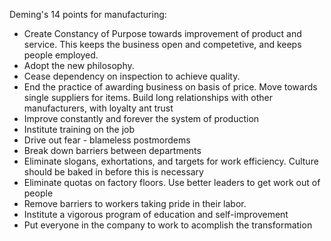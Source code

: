 Deming's 14 points for manufacturing:

- Create Constancy of Purpose towards improvement of product and service. This keeps the business open and competetive, and keeps people employed.
- Adopt the new philosophy. 
- Cease dependency on inspection to achieve quality.
- End the practice of awarding business on basis of price. Move towards single suppliers for items. Build long relationships with other manufacturers, with loyalty ant trust
- Improve constantly and forever the system of production
- Institute training on the job
- Drive out fear - blameless postmordems
- Break down barriers between departments
- Eliminate slogans, exhortations, and targets for work efficiency. Culture should be baked in before this is necessary 
- Eliminate quotas on factory floors. Use better leaders to get work out of people
- Remove barriers to workers taking pride in their labor. 
- Institute a vigorous program of education and self-improvement
- Put everyone in the company to work to acomplish the transformation